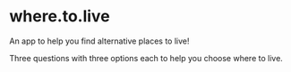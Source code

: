 # where.to.live

An app to help you find alternative places to live!

Three questions with three options each to help you choose where to live.
